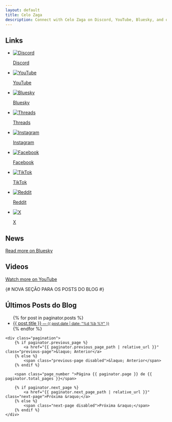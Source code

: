 ```yaml
---
layout: default
title: Celo Zaga
description: Connect with Celo Zaga on Discord, YouTube, Bluesky, and other platforms. Explore gaming content and more.
---
```




<section class="section links active" id="links">
    <h2>Links</h2>
    <ul>
        <li><a title="Discord" href="https://discord.com/invite/gHEHaxtwBT" target="_blank"><img src="{{ '/static/media/icons/discord.svg' | relative_url }}" alt="Discord"><p>Discord</p></a></li>
        <li><a title="YouTube" href="https://www.youtube.com/@CeloZaga?sub_confirmation=1" target="_blank"><img src="{{ '/static/media/icons/youtube.svg' | relative_url }}" alt="YouTube"><p>YouTube</p></a></li>
        <li><a title="Bluesky" href="https://bsky.app/profile/celozaga.bsky.social" target="_blank"><img src="{{ '/static/media/icons/bluesky.svg' | relative_url }}" alt="Bluesky"><p>Bluesky</p></a></li>
        <li><a title="Threads" href="https://threads.net/@CeloZaga" target="_blank"><img src="{{ '/static/media/icons/threads.svg' | relative_url }}" alt="Threads"><p>Threads</p></a></li>
        <li><a title="Instagram" href="https://instagram.com/CeloZaga" target="_blank"><img src="{{ '/static/media/icons/instagram.svg' | relative_url }}" alt="Instagram"><p>Instagram</p></a></li>
        <li><a title="Facebook" href="https://www.facebook.com/CeloZaga" target="_blank"><img src="{{ '/static/media/icons/facebook.svg' | relative_url }}" alt="Facebook"><p>Facebook</p></a></li>
        <li><a title="TikTok" href="https://www.tiktok.com/@CeloZaga" target="_blank"><img src="{{ '/static/media/icons/tiktok.svg' | relative_url }}" alt="TikTok"><p>TikTok</p></a></li>
        <li><a title="Reddit" href="https://reddit.com/u/Celo-Zaga" target="_blank"><img src="{{ '/static/media/icons/reddit.svg' | relative_url }}" alt="Reddit"><p>Reddit</p></a></li>
        <li><a title="X" href="https://x.com/CeloZaga" target="_blank"><img src="{{ '/static/media/icons/x.svg' | relative_url }}" alt="X"><p>X</p></a></li>
    </ul>
</section>

<section class="section news" id="news">
    <h2>News</h2>
    <ul id="feed-bluesky"></ul>
    <div class="button button-link"><a href="https://bsky.app/profile/celozaga.bsky.social" target="_blank">Read more on Bluesky</a></div>
</section>

<section class="section videos" id="videos">
    <h2>Videos</h2>
    <ul class="feed-youtube"></ul>
    <div class="button button-link"><a href="https://www.youtube.com/@CeloZaga" target="_blank">Watch more on YouTube</a></div>
</section>

{# NOVA SEÇÃO PARA OS POSTS DO BLOG #}
<section class="section blog-posts" id="blog-posts">
    <h2>Últimos Posts do Blog</h2>
    <div class="post-list">
        <ul>
        {% for post in paginator.posts %}
            <li>
                <a href="{{ post.url | relative_url }}">{{ post.title }}
                <small>— {{ post.date | date: "%d %b %Y" }}</small>
                </a>
            </li>
        {% endfor %}
        </ul>
    </div>

    <div class="pagination">
        {% if paginator.previous_page %}
            <a href="{{ paginator.previous_page_path | relative_url }}" class="previous-page">&laquo; Anterior</a>
        {% else %}
            <span class="previous-page disabled">&laquo; Anterior</span>
        {% endif %}

        <span class="page_number ">Página {{ paginator.page }} de {{ paginator.total_pages }}</span>

        {% if paginator.next_page %}
            <a href="{{ paginator.next_page_path | relative_url }}" class="next-page">Próxima &raquo;</a>
        {% else %}
            <span class="next-page disabled">Próxima &raquo;</span>
        {% endif %}
    </div>
</section>


